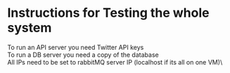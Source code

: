 # Instructions for Testing the whole system

  To run an API server you need Twitter API keys\
  To run a DB server you need a copy of the database\
  All IPs need to be set to rabbitMQ server IP (localhost if its all on one VM)\
